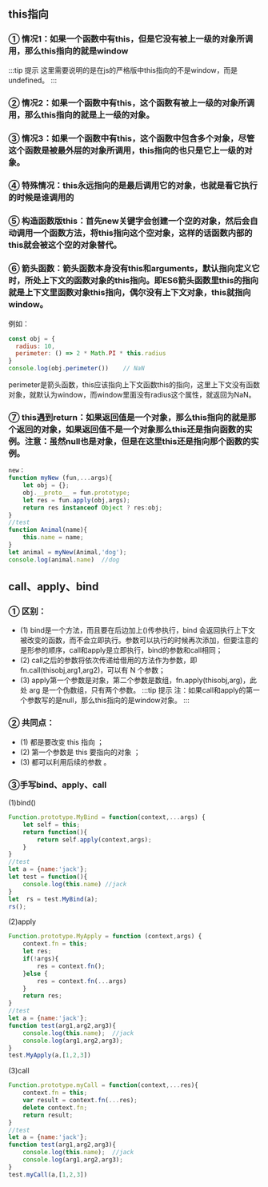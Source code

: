 ## this指向

### ① 情况1：如果一个函数中有this，但是它没有被上一级的对象所调用，那么this指向的就是window
:::tip 提示
这里需要说明的是在js的严格版中this指向的不是window，而是undefined。
:::
### ② 情况2：如果一个函数中有this，这个函数有被上一级的对象所调用，那么this指向的就是上一级的对象。
### ③ 情况3：如果一个函数中有this，这个函数中包含多个对象，尽管这个函数是被最外层的对象所调用，this指向的也只是它上一级的对象。
### ④ 特殊情况：this永远指向的是最后调用它的对象，也就是看它执行的时候是谁调用的
### ⑤ 构造函数版this：首先new关键字会创建一个空的对象，然后会自动调用一个函数方法，将this指向这个空对象，这样的话函数内部的this就会被这个空的对象替代。
### ⑥ 箭头函数：箭头函数本身没有this和arguments，默认指向定义它时，所处上下文的函数对象的this指向。即ES6箭头函数里this的指向就是上下文里函数对象this指向，偶尔没有上下文对象，this就指向window。
例如：
```js
const obj = {
  radius: 10,  
  perimeter: () => 2 * Math.PI * this.radius
}
console.log(obj.perimeter())    // NaN
```
perimeter是箭头函数，this应该指向上下文函数this的指向，这里上下文没有函数对象，就默认为window，而window里面没有radius这个属性，就返回为NaN。
### ⑦ this遇到return：如果返回值是一个对象，那么this指向的就是那个返回的对象，如果返回值不是一个对象那么this还是指向函数的实例。注意：虽然null也是对象，但是在这里this还是指向那个函数的实例。
```js
new：
function myNew (fun,...args){
    let obj = {};
    obj.__proto__ = fun.prototype;
    let res = fun.apply(obj,args);
    return res instanceof Object ? res:obj;
}
//test
function Animal(name){
    this.name = name;
}
let animal = myNew(Animal,'dog');
console.log(animal.name)  //dog
```
## call、apply、bind
### ① 区别：
- (1) bind是一个方法，而且要在后边加上()传参执行，bind 会返回执行上下文被改变的函数，而不会立即执行。参数可以执行的时候再次添加，但要注意的是形参的顺序，call和apply是立即执行，bind的参数和call相同；
- (2) call之后的参数将依次传递给借用的方法作为参数，即 fn.call(thisobj,arg1,arg2)，可以有 N 个参数；
- (3) apply第一个参数是对象，第二个参数是数组，fn.apply(thisobj,arg)，此处 arg 是一个伪数组，只有两个参数。
:::tip 提示
注：如果call和apply的第一个参数写的是null，那么this指向的是window对象。
:::

### ② 共同点：
- (1) 都是要改变 this 指向 ；
- (2) 第一个参数是 this 要指向的对象 ；
- (3) 都可以利用后续的参数 。
### ③手写bind、apply、call
(1)bind()
```js
Function.prototype.MyBind = function(context,...args) {
    let self = this;
    return function(){
        return self.apply(context,args);
    }
}
//test
let a = {name:'jack'};
let test = function(){
    console.log(this.name) //jack
}
let  rs = test.MyBind(a);
rs();
```
(2)apply
```js
Function.prototype.MyApply = function (context,args) {
    context.fn = this;
    let res;
    if(!args){
        res = context.fn();
    }else {
        res = context.fn(...args)
    }
    return res;
}
//test
let a = {name:'jack'};
function test(arg1,arg2,arg3){
    console.log(this.name);  //jack
    console.log(arg1,arg2,arg3);
}
test.MyApply(a,[1,2,3])
```
(3)call
```js
Function.prototype.myCall = function(context,...res){
    context.fn = this;
    var result = context.fn(...res);
    delete context.fn;
    return result;
}
//test
let a = {name:'jack'};
function test(arg1,arg2,arg3){
    console.log(this.name);  //jack
    console.log(arg1,arg2,arg3);
}
test.myCall(a,[1,2,3])
```
<vssue :options="{locale:'zh'}"/>